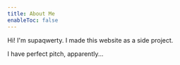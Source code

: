 ```yaml
---
title: About Me
enableToc: false
---
```


Hi! I'm supaqwerty. I made this website as a side project.

I have perfect pitch, apparently...